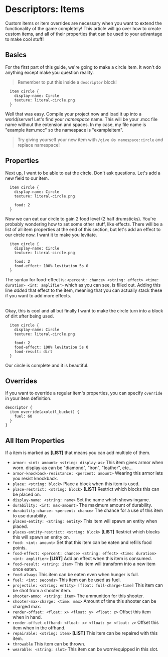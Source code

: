 # Descriptors: Items
Custom items or item overrides are necessary when you want to extend the functionality of the game completely!
This article will go over how to create custom items, and all of their properties that can be used to your advantage to make cool stuff!

## Basics
For the first part of this guide, we're going to make a circle item. It won't do anything except make you question reality.
> Remember to put this inside a `descriptor` block!
```
  item circle {
    display-name: Circle
    texture: literal-circle.png
  }
```
Well that was easy. Compile your project now and load it up into a world/server!
Let's find your *namespace* name. This will be your .mcc file name without the extension and spaces.
In my case, my file name is "example item.mcc" so the namespace is "exampleitem".
> Try giving yourself your new item with `/give @s namespace:circle` and replace namespace!

## Properties
Next up, I want to be able to eat the circle. Don't ask questions. Let's add a new field to our item.
```
  item circle {
    display-name: Circle
    texture: literal-circle.png
    
    food: 2
  }
```
Now we can eat our circle to gain 2 food level (2 half drumsticks). You're probably wondering how to set some other stuff, like effects.
There will be a list of all item properties at the end of this section, but let's add an effect to our circle now. I want it to make you levitate.
```
  item circle {
    display-name: Circle
    texture: literal-circle.png
    
    food: 2
    food-effect: 100% levitation 5s 0
  }
```
The syntax for food-effect is: `<percent: chance> <string: effect> <time: duration> <int: amplifier>` which as you can see, is filled out.
Adding this line *added* that effect to the item, meaning that you can actually stack these if you want to add more effects.

<br />Okay, this is cool and all but finally I want to make the circle turn into a block of dirt after being used.
```
  item circle {
    display-name: Circle
    texture: literal-circle.png
    
    food: 2
    food-effect: 100% levitation 5s 0
    food-result: dirt
  }
```
Our circle is complete and it is beautiful.

## Overrides
If you want to override a regular item's properties, you can specify `override` in your item definition.
```
descriptor {
  item override(axolotl_bucket) {
    fuel: 60
  }
}
```

## All Item Properties
If a item is marked as **[LIST]** that means you can add multiple of them.

* `armor: <int: amount> <string: display-as>` This item gives armor when worn. display-as can be "diamond", "iron", "leather", etc...
* `armor-knockback-resistance: <percent: amount>` Wearing this armor lets you resist knockback.
* `place: <string: block>` Place a block when this item is used.
* `place-restrict: <string: block>` **[LIST]** Restrict which blocks this can be placed on.
* `display-name: <string: name>` Set the name which shows ingame.
* `durability: <int: max-amount>` The maximum amount of durability.
* `durability-chance: <percent: chance>` The chance for a use of this item to use durability.
* `places-entity: <string: entity>` This item will spawn an entity when placed.
* `places-entity-restrict: <string: block>` **[LIST]** Restrict which blocks this will spawn an entity on.
* `food: <int: amount>` Set that this item can be eaten and refills food points.
* `food-effect: <percent: chance> <string: effect> <time: duration> <int: amplifier>` **[LIST]** Add an effect when this item is consumed.
* `food-result: <string: item>` This item will transform into a new item once eaten.
* `food-always` This item can be eaten even when hunger is full.
* `fuel: <int: seconds>` This item can be used as fuel.
* `projectile: <string: entity> [float: full-charge-time]` This item can be shot from a shooter item.
* `shooter-ammo: <string: item>` The ammunition for this shooter.
* `shooter-max-charge: <time: max>` Amount of time this shooter can be charged max.
* `render-offset: <float: x> <float: y> <float: z>` Offset this item when in hand.
* `render-offset-offhand: <float: x> <float: y> <float: z>` Offset this item when in the offhand.
* `repairable: <string: item>` **[LIST]** This item can be repaired with this item.
* `throwable` This item can be thrown.
* `wearable: <string: slot>` This item can be worn/equipped in this slot.

